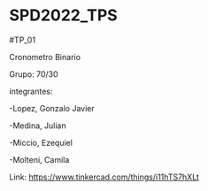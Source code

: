 # SPD2022_TPS

#TP_01 

Cronometro Binario

Grupo: 70/30

integrantes:

-Lopez, Gonzalo Javier

-Medina, Julian

-Miccio, Ezequiel

-Molteni, Camila


Link: https://www.tinkercad.com/things/i11hTS7hXLt
